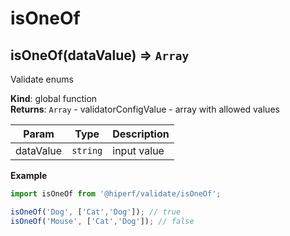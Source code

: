# isOneOf
<a name="isOneOf"></a>

## isOneOf(dataValue) ⇒ <code>Array</code>
Validate enums

**Kind**: global function  
**Returns**: <code>Array</code> - validatorConfigValue - array with allowed values  

| Param | Type | Description |
| --- | --- | --- |
| dataValue | <code>string</code> | input value |

**Example**  
```js
import isOneOf from '@hiperf/validate/isOneOf';

isOneOf('Dog', ['Cat','Dog']); // true
isOneOf('Mouse', ['Cat','Dog']); // false
```
